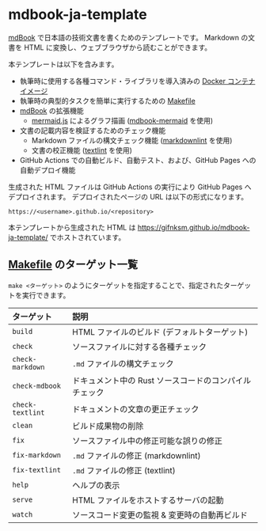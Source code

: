 # mdbook-ja-template

[mdBook] で日本語の技術文書を書くためのテンプレートです。
Markdown の文書を HTML に変換し、ウェブブラウザから読むことができます。

本テンプレートは以下を含みます。

* 執筆時に使用する各種コマンド・ライブラリを導入済みの [Docker コンテナイメージ]
* 執筆時の典型的タスクを簡単に実行するための [Makefile]
* [mdBook] の拡張機能
  * [mermaid.js] によるグラフ描画 ([mdbook-mermaid] を使用)
* 文書の記載内容を検証するためのチェック機能
  * Markdown ファイルの構文チェック機能 ([markdownlint] を使用)
  * 文書の校正機能 ([textlint] を使用)
* GitHub Actions での自動ビルド、自動テスト、および、GitHub Pages への自動デプロイ機能

生成された HTML ファイルは GitHub Actions の実行により GitHub Pages へデプロイされます。
デプロイされたページの URL は以下の形式になります。

`https://<username>.github.io/<repository>`

本テンプレートから生成された HTML は <https://gifnksm.github.io/mdbook-ja-template/> でホストされています。

## [Makefile] のターゲット一覧

`make <ターゲット>` のようにターゲットを指定することで、指定されたターゲットを実行できます。

|    ターゲット    |                          説明                          |
| :--------------- | :----------------------------------------------------- |
| `build`          | HTML ファイルのビルド (デフォルトターゲット)           |
| `check`          | ソースファイルに対する各種チェック                     |
| `check-markdown` | `.md` ファイルの構文チェック                           |
| `check-mdbook`   | ドキュメント中の Rust ソースコードのコンパイルチェック |
| `check-textlint` | ドキュメントの文章の更正チェック                       |
| `clean`          | ビルド成果物の削除                                     |
| `fix`            | ソースファイル中の修正可能な誤りの修正                 |
| `fix-markdown`   | `.md` ファイルの修正 (markdownlint)                    |
| `fix-textlint`   | `.md` ファイルの修正 (textlint)                        |
| `help`           | ヘルプの表示                                           |
| `serve`          | HTML ファイルをホストするサーバの起動                  |
| `watch`          | ソースコード変更の監視 & 変更時の自動再ビルド          |

[mdBook]: https://github.com/rust-lang/mdBook
[Docker コンテナイメージ]: https://github.com/gifnksm/docker-mdbook-ja
[mermaid.js]: https://mermaid-js.github.io/mermaid/
[mdbook-mermaid]: https://github.com/badboy/mdbook-mermaid
[Makefile]: ./Makefile
[markdownlint]: https://github.com/DavidAnson/markdownlint
[textlint]: https://textlint.github.io/

